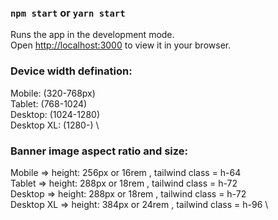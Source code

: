 ### `npm start` or `yarn start`

Runs the app in the development mode.\
Open [http://localhost:3000](http://localhost:3000) to view it in your browser.

### Device width defination:

Mobile: (320-768px) \
Tablet: (768-1024) \
Desktop: (1024-1280) \
Desktop XL: (1280-) \

### Banner image aspect ratio and size:

Mobile => height: 256px or 16rem , tailwind class = h-64 \
Tablet => height: 288px or 18rem , tailwind class = h-72 \
Desktop => height: 288px or 18rem , tailwind class = h-72 \
Desktop XL => height: 384px or 24rem , tailwind class = h-96 \
